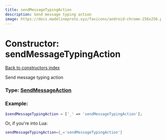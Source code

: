 ```yaml
---
title: sendMessageTypingAction
description: Send message typing action
image: https://docs.madelineproto.xyz/favicons/android-chrome-256x256.png
---
```

# Constructor: sendMessageTypingAction  
[Back to constructors index](index.md)



Send message typing action




### Type: [SendMessageAction](../types/SendMessageAction.md)


### Example:

```php
$sendMessageTypingAction = ['_' => 'sendMessageTypingAction'];
```  


Or, if you're into Lua:

```lua
sendMessageTypingAction={_='sendMessageTypingAction'}

```


